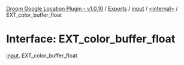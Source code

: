[Droom Google Location Plugin - v1.0.10](../README.md) / [Exports](../modules.md) / [input](../modules/input.md) / [<internal\>](../modules/input._internal_.md) / EXT\_color\_buffer\_float

# Interface: EXT\_color\_buffer\_float

[input](../modules/input.md).[<internal>](../modules/input._internal_.md).EXT_color_buffer_float
